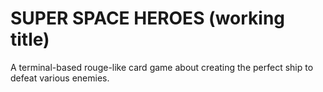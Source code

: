 # SUPER SPACE HEROES (working title)

A terminal-based rouge-like card game about creating the perfect ship to defeat various enemies.

